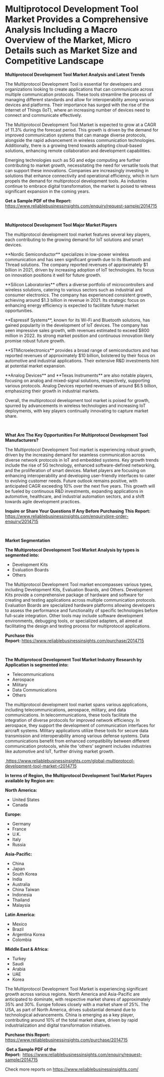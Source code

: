 <p><h1>Multiprotocol Development Tool Market Provides a Comprehensive Analysis Including a Macro Overview of the Market, Micro Details such as Market Size and Competitive Landscape</h1></p><p><strong>Multiprotocol Development Tool Market Analysis and Latest Trends</strong></p>
<p><p>The Multiprotocol Development Tool is essential for developers and organizations looking to create applications that can communicate across multiple communication protocols. These tools streamline the process of managing different standards and allow for interoperability among various devices and platforms. Their importance has surged with the rise of the Internet of Things (IoT), where an increasing number of devices need to connect and communicate effectively.</p><p>The Multiprotocol Development Tool Market is expected to grow at a CAGR of 11.3% during the forecast period. This growth is driven by the demand for improved communication systems that can manage diverse protocols, alongside the rapid advancement in wireless communication technologies. Additionally, there is a growing trend towards adopting cloud-based solutions, enhancing remote collaboration and development capabilities.</p><p>Emerging technologies such as 5G and edge computing are further contributing to market growth, necessitating the need for versatile tools that can support these innovations. Companies are increasingly investing in solutions that enhance connectivity and operational efficiency, which in turn propels the demand for multiprotocol development tools. As industries continue to embrace digital transformation, the market is poised to witness significant expansion in the coming years.</p></p>
<p><strong>Get a Sample PDF of the Report:&nbsp;</strong> <a href="https://www.reliablebusinessinsights.com/enquiry/request-sample/2014715?utm_campaign=63&utm_medium=2&utm_source=Github&utm_content=ia&utm_term=28022025&utm_id=multiprotocol-development-tool">https://www.reliablebusinessinsights.com/enquiry/request-sample/2014715</a></p>
<p>&nbsp;</p>
<p><strong>Multiprotocol Development Tool Major Market Players</strong></p>
<p><p>The multiprotocol development tool market features several key players, each contributing to the growing demand for IoT solutions and smart devices. </p><p>**Nordic Semiconductor** specializes in low-power wireless communication and has seen significant growth due to its Bluetooth and Thread solutions. The company reported revenues of approximately $1 billion in 2021, driven by increasing adoption of IoT technologies. Its focus on innovation positions it well for future growth.</p><p>**Silicon Laboratories** offers a diverse portfolio of microcontrollers and wireless solutions, catering to various sectors such as industrial and consumer electronics. The company has experienced consistent growth, achieving around $1.3 billion in revenue in 2021. Its strategic focus on enhancing energy efficiency is expected to facilitate future market opportunities.</p><p>**Espressif Systems**, known for its Wi-Fi and Bluetooth solutions, has gained popularity in the development of IoT devices. The company has seen impressive sales growth, with revenues estimated to exceed $800 million in 2022. Its strong market position and continuous innovation likely promise robust future growth.</p><p>**STMicroelectronics** provides a broad range of semiconductors and has reported revenues of approximately $10 billion, bolstered by their focus on automotive and industrial applications. Their extensive R&D investments hint at potential market expansion.</p><p>**Analog Devices** and **Texas Instruments** are also notable players, focusing on analog and mixed-signal solutions, respectively, supporting various protocols. Analog Devices reported revenues of around $6.5 billion, emphasizing their growth in industrial markets.</p><p>Overall, the multiprotocol development tool market is poised for growth, spurred by advancements in wireless technologies and increasing IoT deployments, with key players continually innovating to capture market share.</p></p>
<p>&nbsp;</p>
<p><strong>What Are The Key Opportunities For Multiprotocol Development Tool Manufacturers?</strong></p>
<p><p>The Multiprotocol Development Tool market is experiencing robust growth, driven by the increasing demand for seamless communication across diverse network protocols in IoT and embedded systems. Key growth trends include the rise of 5G technology, enhanced software-defined networking, and the proliferation of smart devices. Market players are focusing on enhancing interoperability and developing user-friendly interfaces to cater to evolving customer needs. Future outlook remains positive, with anticipated CAGR exceeding 10% over the next five years. This growth will be fueled by continuous R&D investments, expanding applications in automotive, healthcare, and industrial automation sectors, and a shift towards agile development practices.</p></p>
<p><strong>Inquire or Share Your Questions If Any Before Purchasing This Report:</strong> <a href="https://www.reliablebusinessinsights.com/enquiry/pre-order-enquiry/2014715?utm_campaign=63&utm_medium=2&utm_source=Github&utm_content=ia&utm_term=28022025&utm_id=multiprotocol-development-tool">https://www.reliablebusinessinsights.com/enquiry/pre-order-enquiry/2014715</a></p>
<p>&nbsp;</p>
<p><strong>Market Segmentation</strong></p>
<p><strong>The Multiprotocol Development Tool Market Analysis by types is segmented into:</strong></p>
<p><ul><li>Development Kits</li><li>Evaluation Boards</li><li>Others</li></ul></p>
<p><p>The Multiprotocol Development Tool market encompasses various types, including Development Kits, Evaluation Boards, and Others. Development Kits provide a comprehensive package of hardware and software for creating and testing applications across multiple communication protocols. Evaluation Boards are specialized hardware platforms allowing developers to assess the performance and functionality of specific technologies before full-scale integration. Other tools may include software development environments, debugging tools, or specialized adapters, all aimed at facilitating the design and testing process for multiprotocol applications.</p></p>
<p><strong>Purchase this Report:&nbsp;</strong><a href="https://www.reliablebusinessinsights.com/purchase/2014715?utm_campaign=63&utm_medium=2&utm_source=Github&utm_content=ia&utm_term=28022025&utm_id=multiprotocol-development-tool">https://www.reliablebusinessinsights.com/purchase/2014715</a></p>
<p>&nbsp;</p>
<p><strong>The Multiprotocol Development Tool Market Industry Research by Application is segmented into:</strong></p>
<p><ul><li>Telecommunications</li><li>Aerospace</li><li>Military</li><li>Data Communications</li><li>Others</li></ul></p>
<p><p>The multiprotocol development tool market spans various applications, including telecommunications, aerospace, military, and data communications. In telecommunications, these tools facilitate the integration of diverse protocols for improved network efficiency. In aerospace, they support the development of communication interfaces for aircraft systems. Military applications utilize these tools for secure data transmission and interoperability among various defense systems. Data communications benefit from enhanced compatibility between different communication protocols, while the 'others' segment includes industries like automotive and IoT, further driving market growth.</p></p>
<p><a href="https://www.reliablebusinessinsights.com/global-multiprotocol-development-tool-market-r2014715?utm_campaign=63&utm_medium=2&utm_source=Github&utm_content=ia&utm_term=28022025&utm_id=multiprotocol-development-tool">&nbsp;https://www.reliablebusinessinsights.com/global-multiprotocol-development-tool-market-r2014715</a></p>
<p><strong>In terms of Region, the Multiprotocol Development Tool Market Players available by Region are:</strong></p>
<p>
    <p> <strong> North America: </strong>
        <ul>
            <li>United States</li>
            <li>Canada</li>
        </ul>
        </p> 
    <p> <strong> Europe: </strong>
        <ul>
            <li>Germany</li>
            <li>France</li>
            <li>U.K.</li>
            <li>Italy</li>
            <li>Russia</li>
        </ul>
        </p> 
    <p> <strong> Asia-Pacific: </strong>
        <ul>
            <li>China</li>
            <li>Japan</li>
            <li>South Korea</li>
            <li>India</li>
            <li>Australia</li>
            <li>China Taiwan</li>
            <li>Indonesia</li>
            <li>Thailand</li>
            <li>Malaysia</li>
        </ul>
        </p> 
    <p> <strong> Latin America: </strong>
        <ul>
            <li>Mexico</li>
            <li>Brazil</li>
            <li>Argentina Korea</li>
            <li>Colombia</li>
        </ul>
        </p> 
    <p> <strong> Middle East & Africa: </strong>
        <ul>
            <li>Turkey</li>
            <li>Saudi</li>
            <li>Arabia</li>
            <li>UAE</li>
            <li>Korea</li>
        </ul>
    </p>
    </p>
<p><p>The Multiprotocol Development Tool Market is experiencing significant growth across various regions. North America and Asia-Pacific are anticipated to dominate, with respective market shares of approximately 35% and 30%. Europe follows closely with a market share of 25%. The USA, as part of North America, drives substantial demand due to technological advancements. China is emerging as a key player, contributing around 10% of the total market share, driven by rapid industrialization and digital transformation initiatives.</p></p>
<p><strong>Purchase this Report: </strong><a href="https://www.reliablebusinessinsights.com/purchase/2014715?utm_campaign=63&utm_medium=2&utm_source=Github&utm_content=ia&utm_term=28022025&utm_id=multiprotocol-development-tool">https://www.reliablebusinessinsights.com/purchase/2014715</a></p>
<p>&nbsp;<strong>Get a Sample PDF of the Report:&nbsp;&nbsp;</strong><a href="https://www.reliablebusinessinsights.com/enquiry/request-sample/2014715?utm_campaign=63&utm_medium=2&utm_source=Github&utm_content=ia&utm_term=28022025&utm_id=multiprotocol-development-tool">https://www.reliablebusinessinsights.com/enquiry/request-sample/2014715</a></p>
<p><strong></strong></p>
<p>Check more reports on <a href="https://www.reliablebusinessinsights.com/?utm_campaign=63&utm_medium=2&utm_source=Github&utm_content=ia&utm_term=28022025&utm_id=multiprotocol-development-tool">https://www.reliablebusinessinsights.com/</a></p>